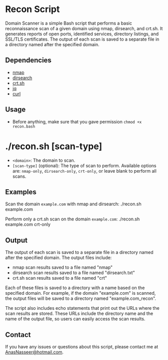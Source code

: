 # Recon Script
Domain Scanner is a simple Bash script that performs a basic reconnaissance scan of a given domain using nmap, dirsearch, and crt.sh. It generates reports of open ports, identified services, directory listings, and SSL/TLS certificates. The output of each scan is saved to a separate file in a directory named after the specified domain.

## Dependencies

- [nmap](https://nmap.org/)
- [dirsearch](https://github.com/maurosoria/dirsearch)
- [crt.sh](https://crt.sh/)
- [jq](https://stedolan.github.io/jq/)
- [curl](https://curl.se/)

## Usage
- Before anything, make sure that you gave permission `chmod +x recon.bash`

# ./recon.sh <domain> [scan-type]
- `<domain>`: The domain to scan.
- `[scan-type]` (optional): The type of scan to perform. Available options are: `nmap-only`, `dirsearch-only`, `crt-only`, or leave blank to perform all scans.

## Examples

Scan the domain `example.com` with nmap and dirsearch:
./recon.sh example.com

Perform only a crt.sh scan on the domain `example.com`:
./recon.sh example.com crt-only

## Output

The output of each scan is saved to a separate file in a directory named after the specified domain. The output files include:

- nmap scan results saved to a file named "nmap"
- dirsearch scan results saved to a file named "dirsearch.txt"
- crt.sh scan results saved to a file named "crt"

Each of these files is saved to a directory with a name based on the specified domain. For example, if the domain "example.com" is scanned, the output files will be saved to a directory named "example.com_recon".

The script also includes echo statements that print out the URLs where the scan results are stored. These URLs include the directory name and the name of the output file, so users can easily access the scan results.

## Contact

If you have any issues or questions about this script, please contact me at AnasNasseer@hotmail.com.
